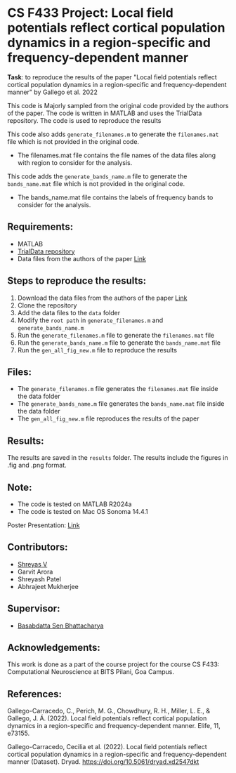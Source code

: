 # CS F433 Project: Local field potentials reflect cortical population dynamics in a region-specific and frequency-dependent manner
**Task**: to reproduce the results of the paper "Local field potentials reflect cortical population dynamics in a region-specific and frequency-dependent manner" by Gallego et al. 2022

This code is Majorly sampled from the original code provided by the authors of the paper. The code is written in MATLAB and uses the TrialData repository. The code is used to reproduce the results

This code also adds `generate_filenames.m` to generate the `filenames.mat` file which is not provided in the original code.
- The filenames.mat file contains the file names of the data files along with region to consider for the analysis.

This code adds the `generate_bands_name.m` file to generate the `bands_name.mat` file which is not provided in the original code.
- The bands_name.mat file contains the labels of frequency bands to consider for the analysis.

## Requirements:
- MATLAB
- [TrialData repository](https://github.com/mattperich/TrialData)
- Data files from the authors of the paper  [Link](https://doi.org/10.5061/dryad.xd2547dkt)

## Steps to reproduce the results:
1. Download the data files from the authors of the paper [Link](https://doi.org/10.5061/dryad.xd2547dkt)
2. Clone the repository
3. Add the data files to the `data` folder
4. Modify the `root path` in `generate_filenames.m` and `generate_bands_name.m` 
5. Run the `generate_filenames.m` file to generate the `filenames.mat` file
6. Run the `generate_bands_name.m` file to generate the `bands_name.mat` file
7. Run the `gen_all_fig_new.m` file to reproduce the results

## Files:
- The `generate_filenames.m` file generates the `filenames.mat` file inside the data folder
- The `generate_bands_name.m` file generates the `bands_name.mat` file inside the data folder
- The `gen_all_fig_new.m` file reproduces the results of the paper

## Results:
The results are saved in the `results` folder. The results include the figures in .fig and .png format.

## Note:
- The code is tested on MATLAB R2024a
- The code is tested on Mac OS Sonoma 14.4.1

Poster Presentation: [Link](poster.pdf)

## Contributors:
- [Shreyas V](https://shreyasvinaya.github.io/folio/)
- Garvit Arora
- Shreyash Patel
- Abhrajeet Mukherjee

## Supervisor:
- [Basabdatta Sen Bhattacharya](https://www.bits-pilani.ac.in/goa/basabdatta-bhattacharya/)

## Acknowledgements:
This work is done as a part of the course project for the course CS F433: Computational Neuroscience at BITS Pilani, Goa Campus.


## References:
Gallego-Carracedo, C., Perich, M. G., Chowdhury, R. H., Miller, L. E., & Gallego, J. Á. (2022). 
Local field potentials reflect cortical population dynamics in a region-specific and frequency-dependent manner. Elife, 11, e73155.

Gallego-Carracedo, Cecilia et al. (2022). 
Local field potentials reflect cortical population dynamics in a region-specific and frequency-dependent manner (Dataset). Dryad. 
https://doi.org/10.5061/dryad.xd2547dkt
